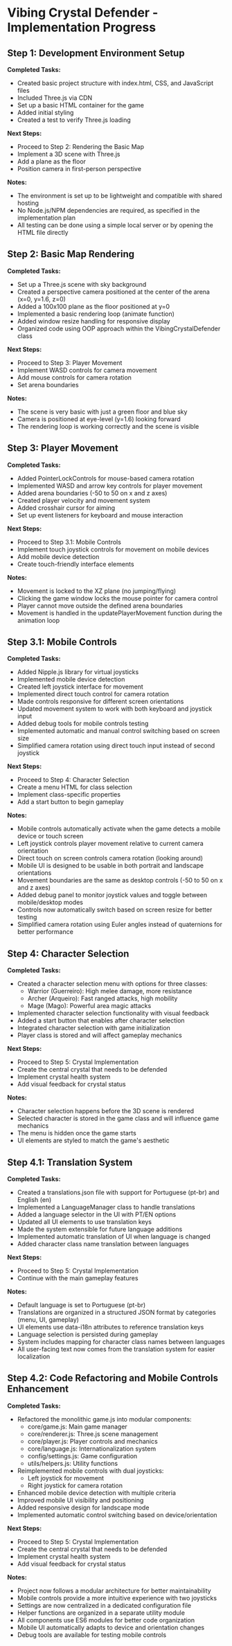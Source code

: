 # Vibing Crystal Defender - Implementation Progress

## Step 1: Development Environment Setup 

**Completed Tasks:**
- Created basic project structure with index.html, CSS, and JavaScript files
- Included Three.js via CDN
- Set up a basic HTML container for the game
- Added initial styling
- Created a test to verify Three.js loading

**Next Steps:**
- Proceed to Step 2: Rendering the Basic Map
- Implement a 3D scene with Three.js
- Add a plane as the floor
- Position camera in first-person perspective

**Notes:**
- The environment is set up to be lightweight and compatible with shared hosting
- No Node.js/NPM dependencies are required, as specified in the implementation plan
- All testing can be done using a simple local server or by opening the HTML file directly

## Step 2: Basic Map Rendering 

**Completed Tasks:**
- Set up a Three.js scene with sky background
- Created a perspective camera positioned at the center of the arena (x=0, y=1.6, z=0)
- Added a 100x100 plane as the floor positioned at y=0
- Implemented a basic rendering loop (animate function)
- Added window resize handling for responsive display
- Organized code using OOP approach within the VibingCrystalDefender class

**Next Steps:**
- Proceed to Step 3: Player Movement
- Implement WASD controls for camera movement
- Add mouse controls for camera rotation
- Set arena boundaries

**Notes:**
- The scene is very basic with just a green floor and blue sky
- Camera is positioned at eye-level (y=1.6) looking forward
- The rendering loop is working correctly and the scene is visible

## Step 3: Player Movement 

**Completed Tasks:**
- Added PointerLockControls for mouse-based camera rotation
- Implemented WASD and arrow key controls for player movement
- Added arena boundaries (-50 to 50 on x and z axes)
- Created player velocity and movement system
- Added crosshair cursor for aiming
- Set up event listeners for keyboard and mouse interaction

**Next Steps:**
- Proceed to Step 3.1: Mobile Controls
- Implement touch joystick controls for movement on mobile devices
- Add mobile device detection
- Create touch-friendly interface elements

**Notes:**
- Movement is locked to the XZ plane (no jumping/flying)
- Clicking the game window locks the mouse pointer for camera control
- Player cannot move outside the defined arena boundaries
- Movement is handled in the updatePlayerMovement function during the animation loop

## Step 3.1: Mobile Controls 

**Completed Tasks:**
- Added Nipple.js library for virtual joysticks
- Implemented mobile device detection
- Created left joystick interface for movement
- Implemented direct touch control for camera rotation
- Made controls responsive for different screen orientations
- Updated movement system to work with both keyboard and joystick input
- Added debug tools for mobile controls testing
- Implemented automatic and manual control switching based on screen size
- Simplified camera rotation using direct touch input instead of second joystick

**Next Steps:**
- Proceed to Step 4: Character Selection
- Create a menu HTML for class selection
- Implement class-specific properties
- Add a start button to begin gameplay

**Notes:**
- Mobile controls automatically activate when the game detects a mobile device or touch screen
- Left joystick controls player movement relative to current camera orientation
- Direct touch on screen controls camera rotation (looking around)
- Mobile UI is designed to be usable in both portrait and landscape orientations
- Movement boundaries are the same as desktop controls (-50 to 50 on x and z axes)
- Added debug panel to monitor joystick values and toggle between mobile/desktop modes
- Controls now automatically switch based on screen resize for better testing
- Simplified camera rotation using Euler angles instead of quaternions for better performance

## Step 4: Character Selection 

**Completed Tasks:**
- Created a character selection menu with options for three classes:
  - Warrior (Guerreiro): High melee damage, more resistance
  - Archer (Arqueiro): Fast ranged attacks, high mobility
  - Mage (Mago): Powerful area magic attacks
- Implemented character selection functionality with visual feedback
- Added a start button that enables after character selection
- Integrated character selection with game initialization
- Player class is stored and will affect gameplay mechanics

**Next Steps:**
- Proceed to Step 5: Crystal Implementation
- Create the central crystal that needs to be defended
- Implement crystal health system
- Add visual feedback for crystal status

**Notes:**
- Character selection happens before the 3D scene is rendered
- Selected character is stored in the game class and will influence game mechanics
- The menu is hidden once the game starts
- UI elements are styled to match the game's aesthetic

## Step 4.1: Translation System 

**Completed Tasks:**
- Created a translations.json file with support for Portuguese (pt-br) and English (en)
- Implemented a LanguageManager class to handle translations
- Added a language selector in the UI with PT/EN options
- Updated all UI elements to use translation keys
- Made the system extensible for future language additions
- Implemented automatic translation of UI when language is changed
- Added character class name translation between languages

**Next Steps:**
- Proceed to Step 5: Crystal Implementation
- Continue with the main gameplay features

**Notes:**
- Default language is set to Portuguese (pt-br)
- Translations are organized in a structured JSON format by categories (menu, UI, gameplay)
- UI elements use data-i18n attributes to reference translation keys
- Language selection is persisted during gameplay
- System includes mapping for character class names between languages
- All user-facing text now comes from the translation system for easier localization

## Step 4.2: Code Refactoring and Mobile Controls Enhancement

**Completed Tasks:**
- Refactored the monolithic game.js into modular components:
  - core/game.js: Main game manager
  - core/renderer.js: Three.js scene management
  - core/player.js: Player controls and mechanics
  - core/language.js: Internationalization system
  - config/settings.js: Game configuration
  - utils/helpers.js: Utility functions
- Reimplemented mobile controls with dual joysticks:
  - Left joystick for movement
  - Right joystick for camera rotation
- Enhanced mobile device detection with multiple criteria
- Improved mobile UI visibility and positioning
- Added responsive design for landscape mode
- Implemented automatic control switching based on device/orientation

**Next Steps:**
- Proceed to Step 5: Crystal Implementation
- Create the central crystal that needs to be defended
- Implement crystal health system
- Add visual feedback for crystal status

**Notes:**
- Project now follows a modular architecture for better maintainability
- Mobile controls provide a more intuitive experience with two joysticks
- Settings are now centralized in a dedicated configuration file
- Helper functions are organized in a separate utility module
- All components use ES6 modules for better code organization
- Mobile UI automatically adapts to device and orientation changes
- Debug tools are available for testing mobile controls
